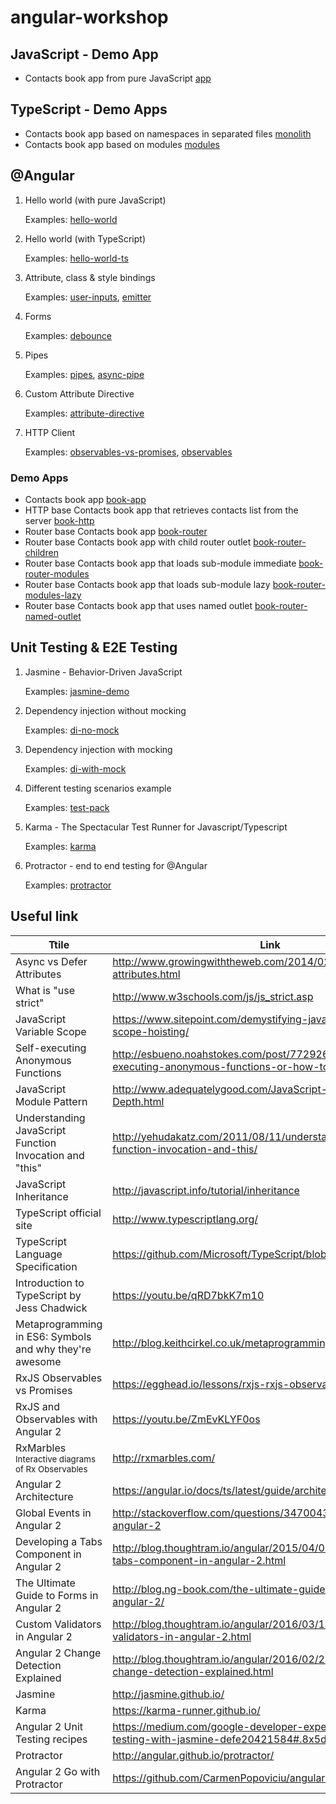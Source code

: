 # angular-workshop

	
## JavaScript - Demo App
- Contacts book app from pure JavaScript [app](JavaScript/app)


## TypeScript - Demo Apps
- Contacts book app based on namespaces in separated files [monolith](TypeScript/monolith)
- Contacts book app based on modules [modules](TypeScript/modules)


## @Angular

1. Hello world (with pure JavaScript)

    Examples: [hello-world](AngularIO/hello-world/index.html)
    
1. Hello world (with TypeScript)

    Examples: [hello-world-ts](AngularIO/hello-world-ts)
    
1. Attribute, class & style bindings

    Examples: [user-inputs](AngularIO/user-inputs), [emitter](AngularIO/emitter)
    
1. Forms

    Examples: [debounce](AngularIO/debounce)
    
1. Pipes
    
    Examples: [pipes](AngularIO/pipes), [async-pipe](AngularIO/async-pipe)

1. Custom Attribute Directive

    Examples: [attribute-directive](AngularIO/attribute-directive)
    
1. HTTP Client

    Examples: [observables-vs-promises](AngularIO/observables-vs-promises/index.html), [observables](AngularIO/observables)

### Demo Apps
- Contacts book app [book-app](AngularIO/book-app)
- HTTP base Contacts book app that retrieves contacts list from the server [book-http](AngularIO/book-http)
- Router base Contacts book app [book-router](AngularIO/book-router)
- Router base Contacts book app with child router outlet [book-router-children](AngularIO/book-router-children)
- Router base Contacts book app that loads sub-module immediate [book-router-modules](AngularIO/book-router-modules)
- Router base Contacts book app that loads sub-module lazy [book-router-modules-lazy](AngularIO/book-router-modules-lazy)
- Router base Contacts book app that uses named outlet [book-router-named-outlet](AngularIO/book-router-named-outlet)


## Unit Testing & E2E Testing

1. Jasmine - Behavior-Driven JavaScript

    Examples: [jasmine-demo](Testing/jasmine-demo)

1. Dependency injection without mocking

    Examples: [di-no-mock](Testing/di-no-mock)
    
1. Dependency injection with mocking
    
    Examples: [di-with-mock](Testing/di-with-mock)

1. Different testing scenarios example

    Examples: [test-pack](Testing/test-pack)	


1. Karma - The Spectacular Test Runner for Javascript/Typescript

    Examples: [karma](Testing/karma)

1. Protractor - end to end testing for @Angular

    Examples: [protractor](Testing/protractor)


## Useful link
|Ttile|Link|
|---|---|
|Async vs Defer Attributes|http://www.growingwiththeweb.com/2014/02/async-vs-defer-attributes.html |
|What is "use strict"|http://www.w3schools.com/js/js_strict.asp |
|JavaScript Variable Scope|https://www.sitepoint.com/demystifying-javascript-variable-scope-hoisting/ |
|Self-executing Anonymous Functions|http://esbueno.noahstokes.com/post/77292606977/self-executing-anonymous-functions-or-how-to-write |
|JavaScript Module Pattern|http://www.adequatelygood.com/JavaScript-Module-Pattern-In-Depth.html |
|Understanding JavaScript Function Invocation and "this"|http://yehudakatz.com/2011/08/11/understanding-javascript-function-invocation-and-this/ |
|JavaScript Inheritance|http://javascript.info/tutorial/inheritance |
|TypeScript official site|http://www.typescriptlang.org/ |
|TypeScript Language Specification|https://github.com/Microsoft/TypeScript/blob/master/doc/spec.md |
|Introduction to TypeScript by Jess Chadwick|https://youtu.be/qRD7bkK7m10 |
|Metaprogramming in ES6: Symbols and why they're awesome|http://blog.keithcirkel.co.uk/metaprogramming-in-es6-symbols/ |
|RxJS Observables vs Promises|https://egghead.io/lessons/rxjs-rxjs-observables-vs-promises |
|RxJS and Observables with Angular 2|https://youtu.be/ZmEvKLYF0os |
|RxMarbles<br/><sup>Interactive diagrams of Rx Observables</sup>|http://rxmarbles.com/ |
|Angular 2 Architecture|https://angular.io/docs/ts/latest/guide/architecture.html |
|Global Events in Angular 2|http://stackoverflow.com/questions/34700438/global-events-in-angular-2 |
|Developing a Tabs Component in Angular 2|http://blog.thoughtram.io/angular/2015/04/09/developing-a-tabs-component-in-angular-2.html |
|The Ultimate Guide to Forms in Angular 2|http://blog.ng-book.com/the-ultimate-guide-to-forms-in-angular-2/ |
|Custom Validators in Angular 2|http://blog.thoughtram.io/angular/2016/03/14/custom-validators-in-angular-2.html |
|Angular 2 Change Detection Explained|http://blog.thoughtram.io/angular/2016/02/22/angular-2-change-detection-explained.html |
|Jasmine|http://jasmine.github.io/ |
|Karma|https://karma-runner.github.io/ |
|Angular 2 Unit Testing recipes|https://medium.com/google-developer-experts/angular-2-unit-testing-with-jasmine-defe20421584#.8x5d58123 |
|Protractor|http://angular.github.io/protractor/ |
|Angular 2 Go with Protractor|https://github.com/CarmenPopoviciu/angular2-go-protractor |
